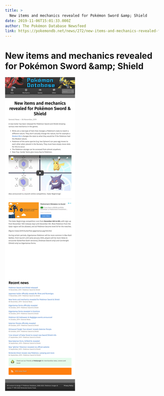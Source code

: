 ```yaml
---
title: >
  New items and mechanics revealed for Pokémon Sword &amp; Shield
date: 2019-11-06T15:01:33.000Z
author: The Pokémon Database Newsfeed
link: https://pokemondb.net/news/272/new-items-and-mechanics-revealed-for-pokemon-sword-shield
---
```

# New items and mechanics revealed for Pokémon Sword &amp;amp; Shield

[![New items and mechanics revealed for Pokémon Sword &amp;amp; Shield](./screenshot.png)](https://pokemondb.net/news/272/new-items-and-mechanics-revealed-for-pokemon-sword-shield)
